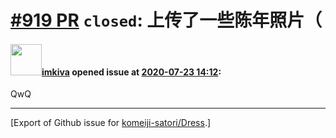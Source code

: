 # [\#919 PR](https://github.com/komeiji-satori/Dress/pull/919) `closed`: 上传了一些陈年照片（

#### <img src="https://avatars.githubusercontent.com/u/9902643?u=e16ca3a75cd9ac3ae2865732e9df3b40949a73b8&v=4" width="50">[imkiva](https://github.com/imkiva) opened issue at [2020-07-23 14:12](https://github.com/komeiji-satori/Dress/pull/919):

QwQ




-------------------------------------------------------------------------------



[Export of Github issue for [komeiji-satori/Dress](https://github.com/komeiji-satori/Dress).]
